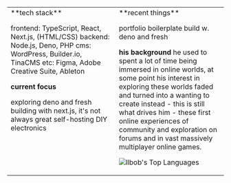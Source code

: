 <table>
<tr>
<td width="50%" valign="top">
**tech stack**

frontend: TypeScript, React, Next.js, (HTML/CSS)
backend: Node.js, Deno, PHP
cms: WordPress, Builder.io, TinaCMS
etc: Figma, Adobe Creative Suite, Ableton

**current focus**

exploring deno and fresh
building with next.js, it's not always great
self-hosting
DIY electronics

</td>
<td width="50%" valign="top">
**recent things**

portfolio boilerplate build w. deno and fresh

**his background**
he used to spent a lot of time being immersed in online worlds, at some point his interest in exploring these worlds faded and turned into a wanting to create instead - this is still what drives him - these first online experiences of community and exploration on forums and in vast massively multiplayer online games.

![llbob's Top Languages](https://github-readme-stats.vercel.app/api/top-langs/?username=llbob&theme=graywhite&show_icons=true&hide_border=false&layout=compact)
</td>
</tr>
</table>
